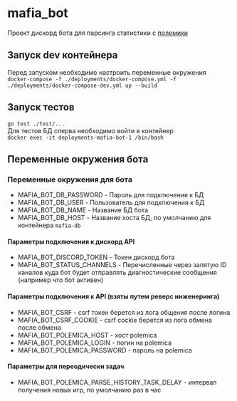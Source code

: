 # mafia_bot

Проект дискорд бота для парсинга статистики с [полемики](https://polemicagame.com/)

## Запуск dev контейнера

Перед запуском необходимо настроить переменные окружения\
`docker-compose -f ./deployments/docker-compose.yml -f ./deployments/docker-compose-dev.yml up --build`

## Запуск тестов

`go test ./test/...`\
Для тестов БД сперва необходимо войти в контейнер  
`docker exec -it deployments-mafia-bot-1 /bin/bash`

## Переменные окружения бота

### Переменные окружения для бота

- MAFIA_BOT_DB_PASSWORD - Пароль для подключения к БД
- MAFIA_BOT_DB_USER - Пользователь для подключения к БД
- MAFIA_BOT_DB_NAME - Название БД бота
- MAFIA_BOT_DB_HOST - Название хоста БД, по умолчанию для контейнера `mafia-db`

#### Параметры подключения к дискорд API

- MAFIA_BOT_DISCORD_TOKEN - Токен дискорд бота
- MAFIA_BOT_STATUS_CHANNELS - Перечисленные через запятую ID каналов куда бот будет отправлять диагностические
  сообщения (например что бот активен)

#### Параметры подключения к API (взяты путем реверс инженеринга)

- MAFIA_BOT_CSRF - csrf токен берется из лога общения после логина
- MAFIA_BOT_CSRF_COOKIE - csrf cockie берется из лога обмена после обмена
- MAFIA_BOT_POLEMICA_HOST - хост polemica
- MAFIA_BOT_POLEMICA_LOGIN - логин на polemica
- MAFIA_BOT_POLEMICA_PASSWORD - пароль на polemica

#### Параметры для переодически задач

- MAFIA_BOT_POLEMICA_PARSE_HISTORY_TASK_DELAY - интервал получения новых игр, по умолчанию раз в час
